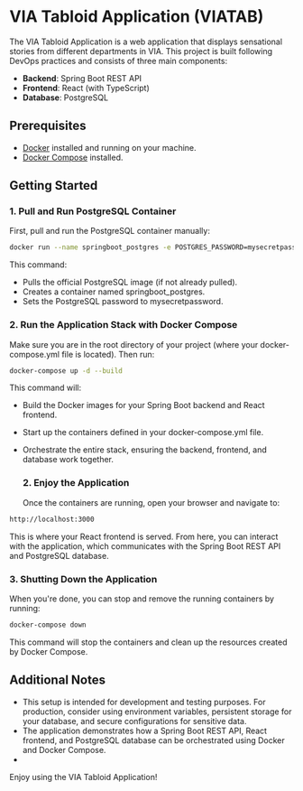 # VIA Tabloid Application (VIATAB)

The VIA Tabloid Application is a web application that displays sensational stories from different departments in VIA. This project is built following DevOps practices and consists of three main components:
- **Backend**: Spring Boot REST API
- **Frontend**: React (with TypeScript)
- **Database**: PostgreSQL

## Prerequisites
- [Docker](https://www.docker.com/) installed and running on your machine.
- [Docker Compose](https://docs.docker.com/compose/) installed.

## Getting Started

### 1. Pull and Run PostgreSQL Container
First, pull and run the PostgreSQL container manually:
```bash
docker run --name springboot_postgres -e POSTGRES_PASSWORD=mysecretpassword -d postgres
```
This command:

- Pulls the official PostgreSQL image (if not already pulled).
- Creates a container named springboot_postgres.
- Sets the PostgreSQL password to mysecretpassword.

### 2. Run the Application Stack with Docker Compose
Make sure you are in the root directory of your project (where your docker-compose.yml file is located). Then run:
```bash
docker-compose up -d --build
```

This command will:

- Build the Docker images for your Spring Boot backend and React frontend.
- Start up the containers defined in your docker-compose.yml file.
- Orchestrate the entire stack, ensuring the backend, frontend, and database work together.

  ### 2. Enjoy the Application
  Once the containers are running, open your browser and navigate to:

```bash
http://localhost:3000
```

This is where your React frontend is served. From here, you can interact with the application, which communicates with the Spring Boot REST API and PostgreSQL database.
  ### 3. Shutting Down the Application
  When you're done, you can stop and remove the running containers by running:

```bash
docker-compose down
```
This command will stop the containers and clean up the resources created by Docker Compose.

## Additional Notes

- This setup is intended for development and testing purposes. For production, consider using environment variables, persistent storage for your database, and secure configurations for sensitive data.
- The application demonstrates how a Spring Boot REST API, React frontend, and PostgreSQL database can be orchestrated using Docker and Docker Compose.
- 
Enjoy using the VIA Tabloid Application!


